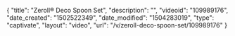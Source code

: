 {
    "title": "Zeroll&reg; Deco Spoon Set",
    "description": "",
    "videoid": "109989176",
    "date_created": "1502522349",
    "date_modified": "1504283019",
    "type": "captivate",
    "layout": "video",
    "url": "\/v\/zeroll-deco-spoon-set\/109989176"
}